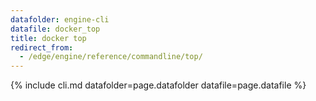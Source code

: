 ```yaml
---
datafolder: engine-cli
datafile: docker_top
title: docker top
redirect_from:
  - /edge/engine/reference/commandline/top/
---
```

<!--
This page is automatically generated from Docker's source code. If you want to
suggest a change to the text that appears here, open a ticket or pull request
in the source repository on GitHub:

https://github.com/docker/cli
-->

{% include cli.md datafolder=page.datafolder datafile=page.datafile %}
